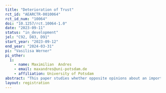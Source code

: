 ```yaml
---
title: "Deterioration of Trust"
rct_id: "AEARCTR-0010064"
rct_id_num: "10064"
doi: "10.1257/rct.10064-1.0"
date: "2023-09-11"
status: "in_development"
jel: "C92, D83, D91"
start_year: "2023-09-12"
end_year: "2024-03-31"
pi: "Vasilisa Werner"
pi_other:
  1:
    - name: Maximilian  Andres
    - email: maxandres@uni-potsdam.de
    - affiliation: University of Potsdam
abstract: "This paper studies whether opposite opinions about an important, yet payoff-irrelevant topic deteriorate trust and offset the well-documented positive effect of communication. In an experimental setting, we exogenously vary the importance of the topic, and the subjects’ ability to communicate. We hypothesize that disagreeing on an important topic can counteract the trust-enhancing effect of communication. Furthermore, we argue that communication gets unfriendlier and trust becomes less likely if subjects have opposite opinions about a topic of higher importance. "
layout: registration
---
```


